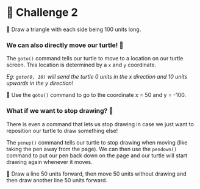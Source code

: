 # 🚩 Challenge 2

🚩 Draw a triangle with each side being 100 units long.

### We can also directly move our turtle! 📍
The `goto()` command tells our turtle to move to a location on our turtle screen. This location is determined by a `x` and `y` coordinate.

*Eg: `goto(0, 10)` will send the turtle 0 units in the x direction and 10 units upwards in the y direction!*

🚩 Use the `goto()` command to go to the coordinate x = 50 and y = -100.

### What if we want to stop drawing? 🤔
There is even a command that lets us stop drawing in case we just want to reposition our turtle to draw something else!

The `penup()` command tells our turtle to stop drawing when moving (like taking the pen away from the page). We can then use the `pendown()` command to put our pen back down on the page and our turtle will start drawing again whenever it moves.

🚩 Draw a line 50 units forward, then move 50 units without drawing and then draw another line 50 units forward.
